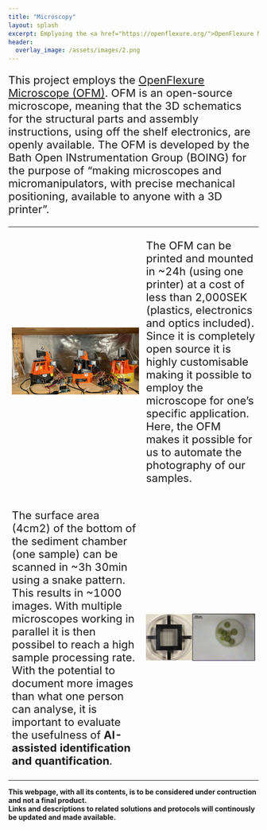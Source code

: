 ```yaml
---
title: "Microscopy"
layout: splash
excerpt: Emplyoing the <a href="https://openflexure.org/">OpenFlexure Microscope</a>
header:
  overlay_image: /assets/images/2.png
---
```


<style>
td, tr {
   border: none!important;
}
</style>
<p style="font-size:22px">This project employs the <a href="https://openflexure.org/">OpenFlexure Microscope (OFM)</a>. OFM is an open-source microscope, meaning that the 3D schematics for the structural parts and assembly instructions, using off the shelf electronics, are openly available. The OFM is developed by the Bath Open INstrumentation Group (BOING) for the purpose of “making microscopes and micromanipulators, with precise mechanical positioning, available to anyone with a 3D printer”. </p>
<table width="100%">



 <tr>
     <td><img src="/assets/images/2.2.jpeg" width="100%">
</td>
    <td><p style="font-size:22px">The OFM can be printed and mounted in ~24h (using one printer) at a cost of less than 2,000SEK (plastics, electronics and optics included). Since it is completely open source it is highly customisable making it possible to employ the microscope for one’s specific application. Here, the OFM makes it possible for us to automate the photography of our samples.  </p>
</td>
</tr>

 <tr>
    <td><p style="font-size:22px">The surface area (4cm2) of the bottom of the sediment chamber (one sample) can be scanned in ~3h 30min using a snake pattern. This results in ~1000 images. With multiple microscopes working in parallel it is then possibel to reach a high sample processing rate. With the potential to document more images than what one person can analyse, it is important to evaluate the usefulness of <strong>AI-assisted identification and quantification</strong>. </p>
</td>
    <td><img src="/assets/images/2.3.PNG" width="100%">
</td>
</tr>

</table>
<strong>This webpage, with all its contents, is to be considered under contruction and not a final product.</strong>
<br>
<strong>Links and descriptions to related solutions and protocols will continously be updated and made available.</strong>
